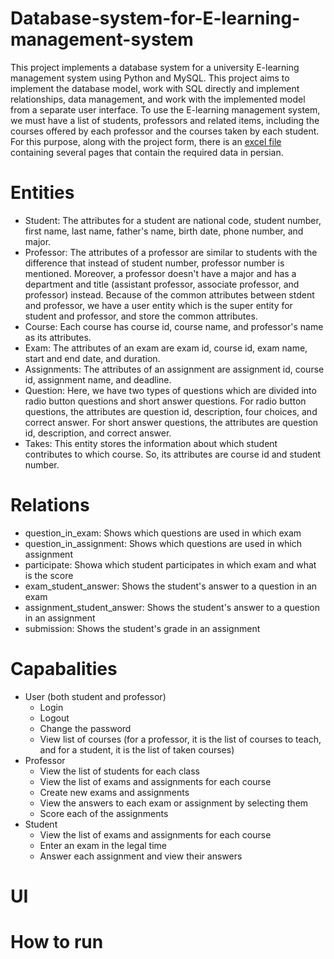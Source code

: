 # Database-system-for-E-learning-management-system
This project implements a database system for a university E-learning management system using Python and MySQL. This project aims to implement the database model, work with SQL directly and implement relationships, data management, and work with the implemented model from a separate user interface. To use the E-learning management system, we must have a list of students, professors and related items, including the courses offered by each professor and the courses taken by each student. For this purpose, along with the project form, there is an [excel file](https://github.com/Mohadeseh-Atyabi/Database-system-for-E-learning-management-system/files/12237827/DB-00-2-FinalPrjData.xlsx)
 containing several pages that contain the required data in persian.

 # Entities
- Student: The attributes for a student are national code, student number, first name, last name, father's name, birth date, phone number, and major.
- Professor: The attributes of a professor are similar to students with the difference that instead of student number, professor number is mentioned. Moreover, a professor doesn't have a major and has a department and title (assistant professor, associate professor, and professor) instead. Because of the common attributes between stdent and professor, we have a user entity which is the super entity for student and professor, and store the common attributes.
- Course: Each course has course id, course name, and professor's name as its attributes.
- Exam: The attributes of an exam are exam id, course id, exam name, start and end date, and duration.
- Assignments: The attributes of an assignment are assignment id, course id, assignment name, and deadline.
- Question: Here, we have two types of questions which are divided into radio button questions and short answer questions. For radio button questions, the attributes are question id, description, four choices, and correct answer. For short answer questions, the attributes are question id, description, and correct answer.
- Takes: This entity stores the information about which student contributes to which course. So, its attributes are course id and student number.
  
# Relations
- question_in_exam: Shows which questions are used in which exam
- question_in_assignment: Shows which questions are used in which assignment
- participate: Showa which student participates in which exam and what is the score
- exam_student_answer: Shows the student's answer to a question in an exam
- assignment_student_answer: Shows the student's answer to a question in an assignment
- submission: Shows the student's grade in an assignment

# Capabalities
- User (both student and professor)
  - Login
  - Logout
  - Change the password
  - View list of courses (for a professor, it is the list of courses to teach, and for a student, it is the list of taken courses)
- Professor
  - View the list of students for each class
  - View the list of exams and assignments for each course
  - Create new exams and assignments
  - View the answers to each exam or assignment by selecting them
  - Score each of the assignments
- Student
  - View the list of exams and assignments for each course
  - Enter an exam in the legal time
  - Answer each assignment and view their answers
# UI

# How to run
